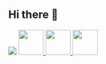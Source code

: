 ## Hi there 👋

<!--
**Mohnish27-dev/Mohnish27-dev** is a ✨ _special_ ✨ repository because its `README.md` (this file) appears on your GitHub profile.

Here are some ideas to get you started:

- 🔭 I’m currently working on ...
- 🌱 I’m currently learning ...
- 👯 I’m looking to collaborate on ...
- 🤔 I’m looking for help with ...
- 💬 Ask me about ...
- 📫 How to reach me: ...
- 😄 Pronouns: ...
- ⚡ Fun fact: ...
-->

<img src="https://capsule-render.vercel.app/api?type=waving&color=gradient&customColorList=10,1,2&height=250&section=header&text=Hey%20Everyone&animation=scaleIn&fontColor=F0EAD6&fontSize=70&fontAlignY=40&stroke=181818&strokeWidth=2" />

<a href="https://www.linkedin.com/in/mohnish-pamnani-595a81284">
  <img height="50" src="https://cdn2.iconfinder.com/data/icons/oneui/24/linkedin-512.png"/>
</a>

<a href="https://github.com/Mohnish27-dev">
  <img height="50" src="https://cdn3.iconfinder.com/data/icons/social-rounded-2/72/GitHub-128.png"/>
</a>

<a href="https://x.com/THEMoh2708">
  <img height="50" src="https://cdn1.iconfinder.com/data/icons/logotypes/32/square-twitter-512.png"/>
</a>

<img height="400" width="1000" style="margin-left:800" src="https://media1.giphy.com/media/v1.Y2lkPTc5MGI3NjExaTFjN3J3YjdueDdkZm95MHZpMDN1eXZkZ3ZuMHBka2U3dGhmbzV4diZlcD12MV9pbnRlcm5hbF9naWZfYnlfaWQmY3Q9Zw/bGgsc5mWoryfgKBx1u/giphy.gif"/>



